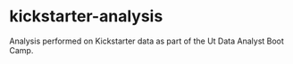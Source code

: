 # kickstarter-analysis
Analysis performed on Kickstarter data as part of the Ut Data Analyst Boot Camp.


